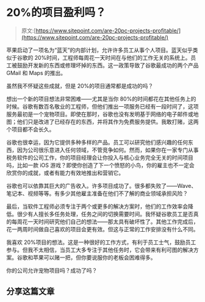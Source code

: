 # 20%的项目盈利吗？

> 原文:[https://www.sitepoint.com/are-20pc-projects-profitable/](https://www.sitepoint.com/are-20pc-projects-profitable/)

苹果启动了一项名为“蓝天”的内部计划，允许许多员工从事个人项目。蓝天似乎类似于谷歌的 20%时间，工程师每周花一天时间在与他们的工作无关的系统上。员工被鼓励开发新的东西或修理坏掉的东西。这一政策导致了谷歌最成功的两个产品 GMail 和 Maps 的推出。

虽然我不怀疑这些成就，但是 20%的项目通常都是成功的吗？

想出一个新的项目想法非常困难——尤其是当你 80%的时间都花在其他任务上的时候。谷歌有数百名敬业的工程师，但他们推出一项服务已经有一段时间了，这项服务最初是一个宠物项目。即使在那时，谷歌也没有发明基于网络的电子邮件或地图；他们只是改进了已经存在的东西，并将其作为免费服务提供。我敢打赌，这两个项目都不会长久。

谷歌也很幸运，因为它提供多种多样的产品。员工可以研究他们感兴趣的任何东西，因为公司很乐意进入任何领域，不管竞争如何。然而，如果你在一家专门从事税务软件的公司工作，你的项目经理会让你投入与核心业务完全无关的时间项目吗，比如一款 iOS 游戏？即使你创造了下一个愤怒的小鸟，你的雇主也不一定会欣赏你的成就，或者有能力有效地推出和营销它。

谷歌也可以依靠其巨大的广告收入。许多项目成功了。很多都失败了——Wave、笔记本、视频等等。有多少其他雇主准备在他们不了解的商业领域承担风险？

最后，当软件工程师必须专注于两个或更多的解决方案时，他们的工作效率会降低。很少有人擅长多任务处理，任务之间的切换需要时间。我怀疑谷歌员工是否真的每周花一天时间研究他们自己的想法——那太具有破坏性了。其他工作完成后，花一两周时间做自己喜欢的项目会更有效。但这与正常的工作安排没有什么不同。

我喜欢 20%项目的想法。这是一种很好的工作方式，有利于员工士气，鼓励员工参与。但我不太相信，当员工大多专注于其他任务时，它会带来有利可图的解决方案。谷歌和苹果可以赌一把，但你要说服你的老板会困难得多。

你的公司允许宠物项目吗？成功了吗？

## 分享这篇文章